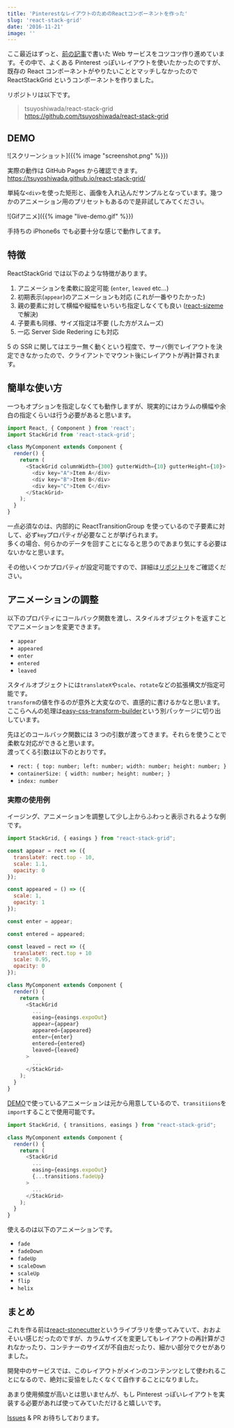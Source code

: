 ```yaml
---
title: 'PinterestなレイアウトのためのReactコンポーネントを作った'
slug: 'react-stack-grid'
date: '2016-11-21'
image: ''
---
```


ここ最近はずっと、[前の記事](https://blog.wadackel.me/2016/personal-work-notes/)で書いた Web サービスをコツコツ作り進めています。その中で、よくある Pinterest っぽいレイアウトを使いたかったのですが、既存の React コンポーネントがやりたいこととマッチしなかったので ReactStackGrid というコンポーネントを作りました。

リポジトリは以下です。

> tsuyoshiwada/react-stack-grid  
> https://github.com/tsuyoshiwada/react-stack-grid

## DEMO

![スクリーンショット]({{% image "screenshot.png" %}})

実際の動作は GitHub Pages から確認できます。  
https://tsuyoshiwada.github.io/react-stack-grid/

単純な`<div>`を使った矩形と、画像を入れ込んだサンプルとなっています。幾つかのアニメーション用のプリセットもあるので是非試してみてください。

![Gifアニメ]({{% image "live-demo.gif" %}})

手持ちの iPhone6s でも必要十分な感じで動作してます。

## 特徴

ReactStackGrid では以下のような特徴があります。

1. アニメーションを柔軟に設定可能 (`enter`, `leaved` etc...)
2. 初期表示(`appear`)のアニメーションも対応 (これが一番やりたかった)
3. 親の要素に対して横幅や縦幅をいちいち指定しなくても良い ([react-sizeme](https://github.com/ctrlplusb/react-sizeme)で解決)
4. 子要素も同様、サイズ指定は不要 (した方がスムーズ)
5. 一応 Server Side Redering にも対応

5 の SSR に関してはエラー無く動くという程度で、サーバ側でレイアウトを決定できなかったので、クライアントでマウント後にレイアウトが再計算されます。

## 簡単な使い方

一つもオプションを指定しなくても動作しますが、現実的にはカラムの横幅や余白の指定くらいは行う必要があると思います。

```javascript
import React, { Component } from 'react';
import StackGrid from 'react-stack-grid';

class MyComponent extends Component {
  render() {
    return (
      <StackGrid columnWidth={300} gutterWidth={10} gutterHeight={10}>
        <div key="A">Item A</div>
        <div key="B">Item B</div>
        <div key="C">Item C</div>
      </StackGrid>
    );
  }
}
```

一点必須なのは、内部的に ReactTransitionGroup を使っているので子要素に対して、必ず`key`プロパティが必要なことが挙げられます。  
多くの場合、何らかのデータを回すことになると思うのであまり気にする必要はないかなと思います。

その他いくつかプロパティが設定可能ですので、詳細は[リポジトリ](https://github.com/tsuyoshiwada/react-stack-grid)をご確認ください。

## アニメーションの調整

以下のプロパティにコールバック関数を渡し、スタイルオブジェクトを返すことでアニメーションを変更できます。

- `appear`
- `appeared`
- `enter`
- `entered`
- `leaved`

スタイルオブジェクトには`translateX`や`scale`、`rotate`などの拡張構文が指定可能です。  
`transform`の値を作るのが意外と大変なので、直感的に書けるかなと思います。ここらへんの処理は[easy-css-transform-builder](https://github.com/tsuyoshiwada/easy-css-transform-builder)という別パッケージに切り出しています。

先ほどのコールバック関数には 3 つの引数が渡ってきます。それらを使うことで柔軟な対応ができると思います。  
渡ってくる引数は以下のとおりです。

- `rect: { top: number; left: number; width: number; height: number; }`
- `containerSize: { width: number; height: number; }`
- `index: number`

### 実際の使用例

イージング、アニメーションを調整して少し上からふわっと表示されるような例です。

```javascript
import StackGrid, { easings } from "react-stack-grid";

const appear = rect => ({
  translateY: rect.top - 10,
  scale: 1.1,
  opacity: 0
});

const appeared = () => ({
  scale: 1,
  opacity: 1
});

const enter = appear;

const entered = appeared;

const leaved = rect => ({
  translateY: rect.top + 10
  scale: 0.95,
  opacity: 0
});

class MyComponent extends Component {
  render() {
    return (
      <StackGrid
        ...
        easing={easings.expoOut}
        appear={appear}
        appeared={appeared}
        enter={enter}
        entered={entered}
        leaved={leaved}
      >
        ...
      </StackGrid>
    );
  }
}
```

[DEMO](https://tsuyoshiwada.github.io/react-stack-grid/)で使っているアニメーションは元から用意しているので、`transitiions`を`import`することで使用可能です。

```javascript
import StackGrid, { transitions, easings } from "react-stack-grid";

class MyComponent extends Component {
  render() {
    return (
      <StackGrid
        ...
        easing={easings.expoOut}
        {...transitions.fadeUp}
      >
        ...
      </StackGrid>
    );
  }
}
```

使えるのは以下のアニメーションです。

- `fade`
- `fadeDown`
- `fadeUp`
- `scaleDown`
- `scaleUp`
- `flip`
- `helix`

## まとめ

これを作る前は[react-stonecutter](https://github.com/dantrain/react-stonecutter)というライブラリを使ってみていて、おおよそいい感じだったのですが、カラムサイズを変更してもレイアウトの再計算がされなかったり、コンテナーのサイズが不自由だったり、細かい部分でクセがありました。

開発中のサービスでは、このレイアウトがメインのコンテンツとして使われることになるので、絶対に妥協をしたくなくて自作することになりました。

あまり使用頻度が高いとは思いませんが、もし Pinterest っぽいレイアウトを実装する必要があれば使ってみていただけると嬉しいです。

[Issues](https://github.com/tsuyoshiwada/react-stack-grid/issues) & PR お待ちしております。
